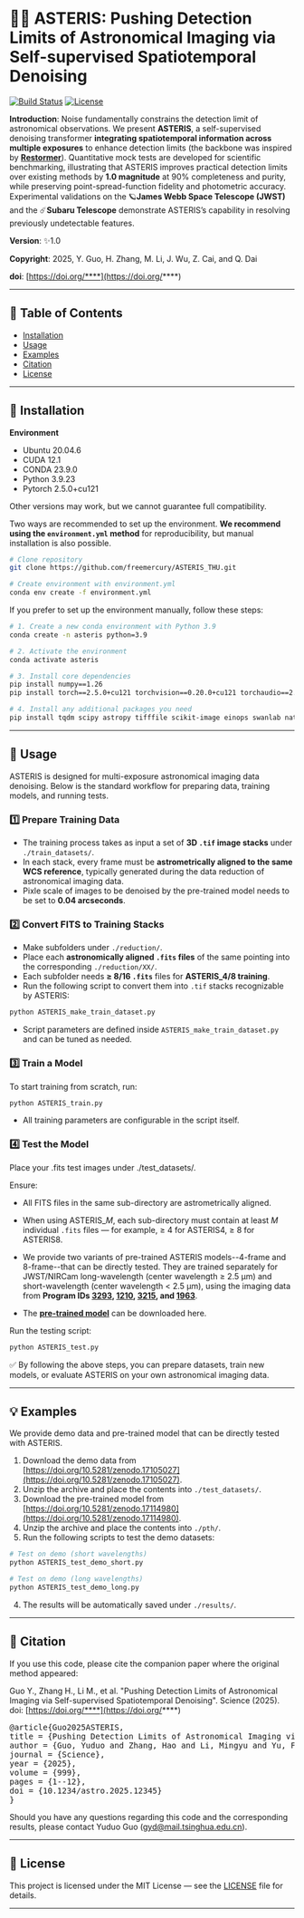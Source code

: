 # 🌌🌟 ASTERIS: Pushing Detection Limits of Astronomical Imaging via Self-supervised Spatiotemporal Denoising 

[![Build Status](https://img.shields.io/badge/build-passing-brightgreen)]()
[![License](https://img.shields.io/badge/license-MIT-blue.svg)]()

**Introduction**: Noise fundamentally constrains the detection limit of astronomical observations. We present **ASTERIS**, a self-supervised denoising transformer **integrating spatiotemporal information across multiple exposures** to enhance detection limits  (the backbone was inspired by **[Restormer](https://github.com/swz30/Restormer)**). Quantitative mock tests are developed for scientific benchmarking, illustrating that ASTERIS improves practical detection limits over existing methods by **1.0 magnitude** at 90% completeness and purity, while preserving point-spread-function fidelity and photometric accuracy. Experimental validations on the 🪐**James Webb Space Telescope (JWST)** and the ☄️**Subaru Telescope** demonstrate ASTERIS’s capability in resolving previously undetectable features.

**Version**: ✨1.0

**Copyright**: 2025, Y. Guo, H. Zhang, M. Li, J. Wu, Z. Cai, and Q. Dai

**doi**: [https://doi.org/****](https://doi.org/****)


---

## 📖 Table of Contents
- [Installation](#-installation)
- [Usage](#-usage)
- [Examples](#-examples)
- [Citation](#-citation)
- [License](#-license)
---

## 🔧 Installation

**Environment**

- Ubuntu 20.04.6
- CUDA 12.1
- CONDA 23.9.0
- Python 3.9.23
- Pytorch 2.5.0+cu121

Other versions may work, but we cannot guarantee full compatibility.

Two ways are recommended to set up the environment. **We recommend using the `environment.yml` method** for reproducibility, but manual installation is also possible.

```bash
# Clone repository
git clone https://github.com/freemercury/ASTERIS_THU.git

# Create environment with environment.yml
conda env create -f environment.yml
```

If you prefer to set up the environment manually, follow these steps:

```bash
# 1. Create a new conda environment with Python 3.9
conda create -n asteris python=3.9

# 2. Activate the environment
conda activate asteris

# 3. Install core dependencies
pip install numpy==1.26
pip install torch==2.5.0+cu121 torchvision==0.20.0+cu121 torchaudio==2.5.0+cu121 --index-url https://download.pytorch.org/whl/cu121

# 4. Install any additional packages you need
pip install tqdm scipy astropy tifffile scikit-image einops swanlab natsort pathlib
```


---

## 📂 Usage

ASTERIS is designed for multi-exposure astronomical imaging data denoising. Below is the standard workflow for preparing data, training models, and running tests.


### 1️⃣ Prepare Training Data

- The training process takes as input a set of **3D `.tif` image stacks** under `./train_datasets/`.  
- In each stack, every frame must be **astrometrically aligned to the same WCS reference**, typically generated during the data reduction of astronomical imaging data.
- Pixle scale of images to be denoised by the pre-trained model needs to be set to **0.04 arcseconds**.

### 2️⃣ Convert FITS to Training Stacks

- Make subfolders under `./reduction/`.
- Place each **astronomically aligned `.fits` files** of the same pointing into the corresponding `./reduction/XX/`.
- Each subfolder needs **≥ 8/16 `.fits`** files for **ASTERIS_4/8 training**.
- Run the following script to convert them into `.tif` stacks recognizable by ASTERIS:  

```bash
python ASTERIS_make_train_dataset.py
```

- Script parameters are defined inside `ASTERIS_make_train_dataset.py` and can be tuned as needed.

### 3️⃣ Train a Model

To start training from scratch, run:
```bash
python ASTERIS_train.py
```
- All training parameters are configurable in the script itself.


### 4️⃣ Test the Model

Place your .fits test images under ./test_datasets/.

Ensure:

- All FITS files in the same sub-directory are astrometrically aligned.

- When using ASTERIS_*M*, each sub-directory must contain at least *M* individual `.fits` files — for example, ≥ 4 for ASTERIS4, ≥ 8 for ASTERIS8.

- We provide two variants of pre-trained ASTERIS models--4-frame and 8-frame--that can be directly tested. They are trained separately for JWST/NIRCam long-wavelength (center wavelength ≥ 2.5 μm) and short-wavelength (center wavelength < 2.5 μm), using the imaging data from **Program IDs [3293](https://www.stsci.edu/jwst-program-info/download/jwst/pdf/3293/), [1210](https://www.stsci.edu/jwst/phase2-public/1210.pdf), [3215](https://www.stsci.edu/jwst-program-info/download/jwst/pdf/3215/), and [1963](https://www.stsci.edu/jwst/phase2-public/1963.pdf)**.

- The **[pre-trained model](https://doi.org/10.5281/zenodo.17114980)** can be downloaded here.


Run the testing script:
```bash
python ASTERIS_test.py
```

✅ By following the above steps, you can prepare datasets, train new models, or evaluate ASTERIS on your own astronomical imaging data.

---

## 💡 Examples

We provide demo data and pre-trained model that can be directly tested with ASTERIS.  

1. Download the demo data from [https://doi.org/10.5281/zenodo.17105027](https://doi.org/10.5281/zenodo.17105027).   
2. Unzip the archive and place the contents into `./test_datasets/`. 
3. Download the pre-trained model from [https://doi.org/10.5281/zenodo.17114980](https://doi.org/10.5281/zenodo.17114980). 
4. Unzip the archive and place the contents into `./pth/`.  
5. Run the following scripts to test the demo datasets:
```bash
# Test on demo (short wavelengths)
python ASTERIS_test_demo_short.py

# Test on demo (long wavelengths)
python ASTERIS_test_demo_long.py
```
4. The results will be automatically saved under `./results/`.

---

## 📝 Citation

If you use this code, please cite the companion paper where the original method appeared:

Guo Y., Zhang H., Li M., et al. "Pushing Detection Limits of Astronomical Imaging via Self-supervised Spatiotemporal Denoising". Science (2025). doi: [https://doi.org/****](https://doi.org/****)

<pre>@article{Guo2025ASTERIS, 
title = {Pushing Detection Limits of Astronomical Imaging via Self-supervised Spatiotemporal Denoising}, 
author = {Guo, Yuduo and Zhang, Hao and Li, Mingyu and Yu, Fujiang and Wu, Yunjing and  Hao, Yuhan and Huang, Song and Liang, Yongming and Lin, Xiaojing and Li, Xinyang and Wu, Jiamin and Cai, Zheng and Dai, Qionghai}, 
journal = {Science}, 
year = {2025}, 
volume = {999}, 
pages = {1--12}, 
doi = {10.1234/astro.2025.12345}
}</pre>

Should you have any questions regarding this code and the corresponding results, please contact Yuduo Guo (gyd@mail.tsinghua.edu.cn).

---

## 📜 License

This project is licensed under the MIT License — see the [LICENSE](LICENSE) file for details.

---
